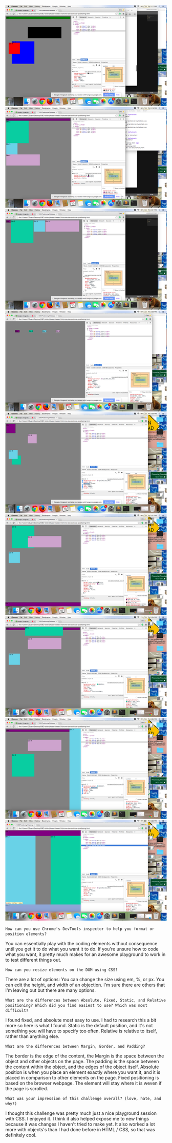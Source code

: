 ![1](imgs/1.png)
![2](imgs/2.png)
![3](imgs/3.png)
![4](imgs/4.png)
![5](imgs/5.png)
![6](imgs/6.png)
![7](imgs/7.png)
![8](imgs/8.png)
![9](imgs/9.png)


    How can you use Chrome's DevTools inspector to help you format or position elements?
You can essentially play with the coding elements without consequence until you get it to do what you want it to do. If you're unsure how to code what you want, it pretty much makes for an awesome playground to work in to test different things out.

    How can you resize elements on the DOM using CSS?
There are a lot of options: You can change the size using em, %, or px. You can edit the height, and width of an objection. I'm sure there are others that I'm leaving out but there are many options.

    What are the differences between Absolute, Fixed, Static, and Relative positioning? Which did you find easiest to use? Which was most difficult?
I found fixed, and absolute most easy to use. I had to research this a bit more so here is what I found. Static is the default position, and it's not something you will have to specify too often. Relative is relative to itself, rather than anything else.

    What are the differences between Margin, Border, and Padding?
The border is the edge of the content, the Margin is the space between the object and other objects on the page. The padding is the space between the content within the object, and the edges of the object itself. Absolute position is when you place an element exactly where you want it, and it is placed in comparison to other elements on the page. Fixed positioning is based on the browser webpage. The element will stay where it is weven if the page is scrolled.

    What was your impression of this challenge overall? (love, hate, and why?)
I thought this challenge was pretty much just a nice playground session with CSS. I enjoyed it. I think it also helped expose me to new things because it was changes I haven't tried to make yet. It also worked a lot more with objects's than I had done before in HTML / CSS, so that was definitely cool.
